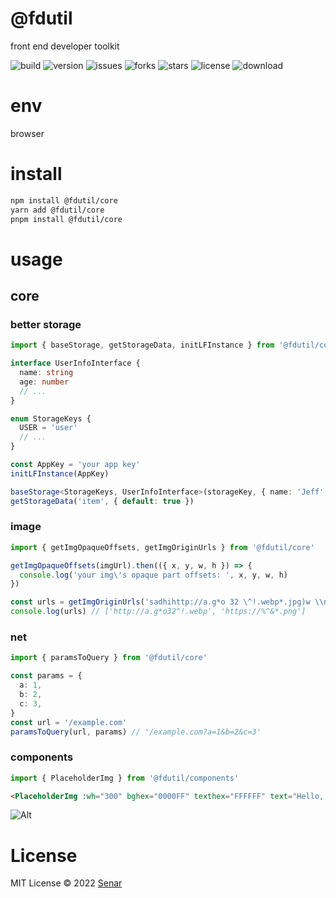 # @fdutil

front end developer toolkit

![build](https://img.shields.io/github/workflow/status/luvletterldl/fdutil/Release)
![version](https://img.shields.io/npm/v/@fdutil/core)
![issues](https://img.shields.io/github/issues/luvletterldl/fdutil)
![forks](https://img.shields.io/github/forks/luvletterldl/fdutil)
![stars](https://img.shields.io/github/stars/luvletterldl/fdutil)
![license](https://img.shields.io/github/license/luvletterldl/fdutil)
![download](https://img.shields.io/npm/dm/@fdutil/core)

# env
browser

# install
```bash
npm install @fdutil/core
yarn add @fdutil/core
pnpm install @fdutil/core
```

# usage

## core

### better storage
```ts
import { baseStorage, getStorageData, initLFInstance } from '@fdutil/core'

interface UserInfoInterface {
  name: string
  age: number
  // ...
}

enum StorageKeys {
  USER = 'user'
  // ...
}

const AppKey = 'your app key'
initLFInstance(AppKey)

baseStorage<StorageKeys, UserInfoInterface>(storageKey, { name: 'Jeff', age: 18 })
getStorageData('item', { default: true })
```

### image
```ts
import { getImgOpaqueOffsets, getImgOriginUrls } from '@fdutil/core'

getImgOpaqueOffsets(imgUrl).then(({ x, y, w, h }) => {
  console.log('your img\'s opaque part offsets: ', x, y, w, h)
})

const urls = getImgOriginUrls('sadhihttp://a.g*o 32 \^!.webp*.jpg)w \\nebpd https:// sahttps://% ^&   *.png(*&^')
console.log(urls) // ['http://a.g*o32^!.webp', 'https://%^&*.png']
```

### net
```ts
import { paramsToQuery } from '@fdutil/core'

const params = {
  a: 1,
  b: 2,
  c: 3,
}
const url = '/example.com'
paramsToQuery(url, params) // '/example.com?a=1&b=2&c=3'
```

### components
```ts
import { PlaceholderImg } from '@fdutil/components'
```
```html
<PlaceholderImg :wh="300" bghex="0000FF" texthex="FFFFFF" text="Hello, I'm PlaceholderImg text." />
```

![Alt](https://repobeats.axiom.co/api/embed/4f934f1940ce17efbd27a43b39be583e8d8d45fd.svg "Repobeats analytics image")

# License

MIT License © 2022 [Senar](https://github.com/luvletterldl)
